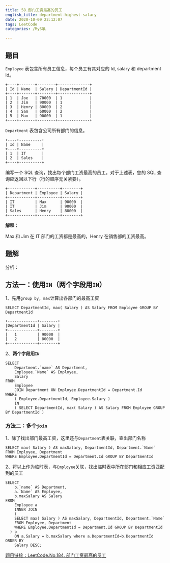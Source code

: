 ```yaml
---
title: 58.部门工资最高的员工
english_title: department-highest-salary
date: 2020-10-09 22:12:07
tags: LeetCode
categories: /MySQL

---
```


## 题目

`Employee` 表包含所有员工信息，每个员工有其对应的 Id, salary 和 department Id。

```
+----+-------+--------+--------------+
| Id | Name  | Salary | DepartmentId |
+----+-------+--------+--------------+
| 1  | Joe   | 70000  | 1            |
| 2  | Jim   | 90000  | 1            |
| 3  | Henry | 80000  | 2            |
| 4  | Sam   | 60000  | 2            |
| 5  | Max   | 90000  | 1            |
+----+-------+--------+--------------+
```

`Department` 表包含公司所有部门的信息。

```
+----+----------+
| Id | Name     |
+----+----------+
| 1  | IT       |
| 2  | Sales    |
+----+----------+
```

编写一个 SQL 查询，找出每个部门工资最高的员工。对于上述表，您的 SQL 查询应返回以下行（行的顺序无关紧要）。

```
+------------+----------+--------+
| Department | Employee | Salary |
+------------+----------+--------+
| IT         | Max      | 90000  |
| IT         | Jim      | 90000  |
| Sales      | Henry    | 80000  |
+------------+----------+--------+
```

**解释：**

Max 和 Jim 在 IT 部门的工资都是最高的，Henry 在销售部的工资最高。

## 题解

分析：

## 方法一：使用`IN`（两个字段用`IN`）

1、先用`group by`，`max`计算出各部门的最高工资

```mysql
SELECT DepartmentId, max( Salary ) AS Salary FROM Employee GROUP BY DepartmentId

+-------------+--------+
|DepartmentId | Salary |
+-------------+--------+
|   1         | 90000  |
|   2         | 80000  |
+-------------+--------+
```

2、**两个字段用`IN`**

```mysql
SELECT
	Department.`name` AS Department,
	Employee.`Name` AS Employee,
	Salary 
FROM
	Employee
	JOIN Department ON Employee.DepartmentId = Department.Id 
WHERE
	( Employee.DepartmentId, Employee.Salary ) 
	IN 
	( SELECT DepartmentId, max( Salary ) AS Salary FROM Employee GROUP BY DepartmentId )
```

### 方法二：多个`join`

1、除了找出部门最高工资，这里还与`Department`表关联，查出部门名称

```mysql
SELECT max( Salary ) AS maxSalary, DepartmentId, Department.`Name` 
FROM Employee, Department 
WHERE Employee.DepartmentId = Department.Id GROUP BY DepartmentId
```

2、将以上作为临时表，与`Employee`关联，找出临时表中所在部门和相应工资匹配到的员工

```mysql
SELECT
	b.`name` AS Department,
	a.`Name` AS Employee,
	b.maxSalary AS Salary 
FROM
	Employee a
	INNER JOIN 
	( 
    SELECT max( Salary ) AS maxSalary, DepartmentId, Department.`Name` 
    FROM Employee, Department 
    WHERE Employee.DepartmentId = Department.Id GROUP BY DepartmentId 
  ) b 
	ON a.Salary = b.maxSalary where a.DepartmentId=b.DepartmentId
ORDER BY
	Salary DESC;
```

[题目链接：LeetCode.No.184. 部门工资最高的员工](https://leetcode-cn.com/problems/department-highest-salary/)

